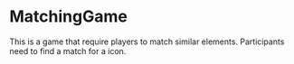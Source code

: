 # MatchingGame
This is a game that require players to match similar elements.
Participants need to find a match for a icon.
